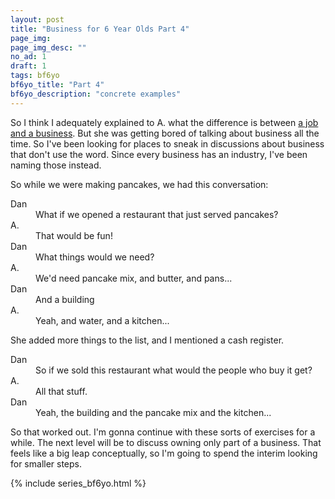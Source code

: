 ```yaml
---
layout: post
title: "Business for 6 Year Olds Part 4"
page_img: 
page_img_desc: ""
no_ad: 1
draft: 1
tags: bf6yo
bf6yo_title: "Part 4"
bf6yo_description: "concrete examples"
---
```


So I think I adequately explained to A. what the difference is between <a href="/2016/12/06/business-for-6-year-olds-part-3.html">a job and a business</a>. But she was getting bored of talking about business all the time. So I've been looking for places to sneak in discussions about business that don't use the word. Since every business has an industry, I've been naming those instead.

So while we were making pancakes, we had this conversation:

<dt>Dan</dt>
<dd>What if we opened a restaurant that just served pancakes?</dd>

<dt>A.</dt>
<dd>That would be fun!</dd>

<dt>Dan</dt>
<dd>What things would we need?</dd>

<dt>A.</dt>
<dd>We'd need pancake mix, and butter, and pans...</dd>

<dt>Dan</dt>
<dd>And a building</dd>

<dt>A.</dt>
<dd>Yeah, and water, and a kitchen...</dd>

She added more things to the list, and I mentioned a cash register.

<dt>Dan</dt>
<dd>So if we sold this restaurant what would the people who buy it get?</dd>

<dt>A.</dt>
<dd>All that stuff.</dd>

<dt>Dan</dt>
<dd>Yeah, the building and the pancake mix and the kitchen...</dd>

So that worked out. I'm gonna continue with these sorts of exercises for a while. The next level will be to discuss owning only part of a business. That feels like a big leap conceptually, so I'm going to spend the interim looking for smaller steps.

{% include series_bf6yo.html %}

